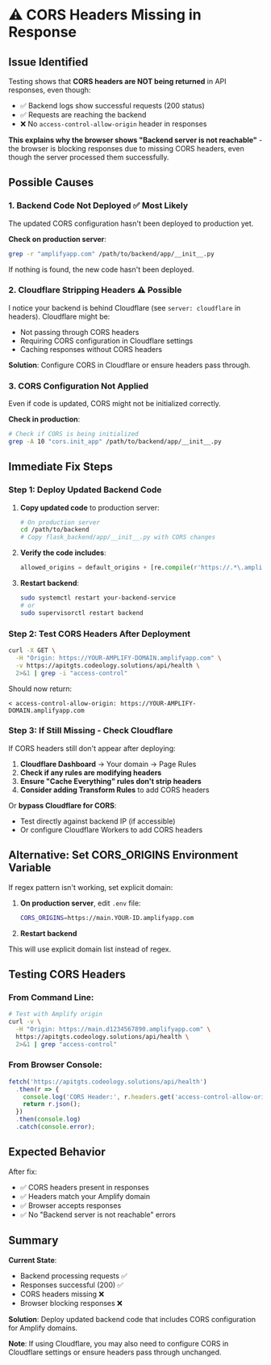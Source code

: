 # ⚠️ CORS Headers Missing in Response

## Issue Identified

Testing shows that **CORS headers are NOT being returned** in API responses, even though:
- ✅ Backend logs show successful requests (200 status)
- ✅ Requests are reaching the backend
- ❌ No `access-control-allow-origin` header in responses

**This explains why the browser shows "Backend server is not reachable"** - the browser is blocking responses due to missing CORS headers, even though the server processed them successfully.

## Possible Causes

### 1. Backend Code Not Deployed ✅ Most Likely
The updated CORS configuration hasn't been deployed to production yet.

**Check on production server**:
```bash
grep -r "amplifyapp.com" /path/to/backend/app/__init__.py
```

If nothing is found, the new code hasn't been deployed.

### 2. Cloudflare Stripping Headers ⚠️ Possible
I notice your backend is behind Cloudflare (see `server: cloudflare` in headers). Cloudflare might be:
- Not passing through CORS headers
- Requiring CORS configuration in Cloudflare settings
- Caching responses without CORS headers

**Solution**: Configure CORS in Cloudflare or ensure headers pass through.

### 3. CORS Configuration Not Applied
Even if code is updated, CORS might not be initialized correctly.

**Check in production**:
```bash
# Check if CORS is being initialized
grep -A 10 "cors.init_app" /path/to/backend/app/__init__.py
```

## Immediate Fix Steps

### Step 1: Deploy Updated Backend Code

1. **Copy updated code** to production server:
   ```bash
   # On production server
   cd /path/to/backend
   # Copy flask_backend/app/__init__.py with CORS changes
   ```

2. **Verify the code includes**:
   ```python
   allowed_origins = default_origins + [re.compile(r'https://.*\.amplifyapp\.com')]
   ```

3. **Restart backend**:
   ```bash
   sudo systemctl restart your-backend-service
   # or
   sudo supervisorctl restart backend
   ```

### Step 2: Test CORS Headers After Deployment

```bash
curl -X GET \
  -H "Origin: https://YOUR-AMPLIFY-DOMAIN.amplifyapp.com" \
  -v https://apitgts.codeology.solutions/api/health \
  2>&1 | grep -i "access-control"
```

Should now return:
```
< access-control-allow-origin: https://YOUR-AMPLIFY-DOMAIN.amplifyapp.com
```

### Step 3: If Still Missing - Check Cloudflare

If CORS headers still don't appear after deploying:

1. **Cloudflare Dashboard** → Your domain → Page Rules
2. **Check if any rules are modifying headers**
3. **Ensure "Cache Everything" rules don't strip headers**
4. **Consider adding Transform Rules** to add CORS headers

Or **bypass Cloudflare for CORS**:
- Test directly against backend IP (if accessible)
- Or configure Cloudflare Workers to add CORS headers

## Alternative: Set CORS_ORIGINS Environment Variable

If regex pattern isn't working, set explicit domain:

1. **On production server**, edit `.env` file:
   ```bash
   CORS_ORIGINS=https://main.YOUR-ID.amplifyapp.com
   ```

2. **Restart backend**

This will use explicit domain list instead of regex.

## Testing CORS Headers

### From Command Line:
```bash
# Test with Amplify origin
curl -v \
  -H "Origin: https://main.d1234567890.amplifyapp.com" \
  https://apitgts.codeology.solutions/api/health \
  2>&1 | grep "access-control"
```

### From Browser Console:
```javascript
fetch('https://apitgts.codeology.solutions/api/health')
  .then(r => {
    console.log('CORS Header:', r.headers.get('access-control-allow-origin'));
    return r.json();
  })
  .then(console.log)
  .catch(console.error);
```

## Expected Behavior

After fix:
- ✅ CORS headers present in responses
- ✅ Headers match your Amplify domain
- ✅ Browser accepts responses
- ✅ No "Backend server is not reachable" errors

## Summary

**Current State**:
- Backend processing requests ✅
- Responses successful (200) ✅
- CORS headers missing ❌
- Browser blocking responses ❌

**Solution**: Deploy updated backend code that includes CORS configuration for Amplify domains.

**Note**: If using Cloudflare, you may also need to configure CORS in Cloudflare settings or ensure headers pass through unchanged.

